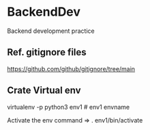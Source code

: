 # BackendDev
Backend development practice

## Ref. gitignore files
https://github.com/github/gitignore/tree/main

## Crate Virtual env
virtualenv -p python3 env1  # env1 envname

Activate the env command => . env1/bin/activate